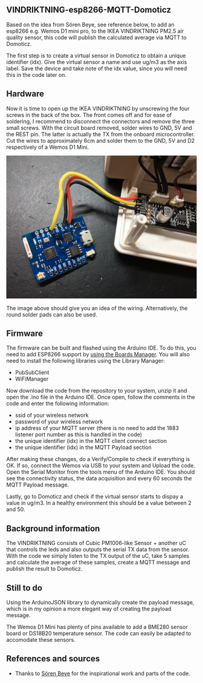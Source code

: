 ## VINDRIKTNING-esp8266-MQTT-Domoticz

Based on the idea from Sören Beye, see reference below, to add an esp8266 e.g. Wemos D1 mini pro, to the IKEA VINDRIKTNING PM2.5 air quality sensor, this code will publish the calculated average via MQTT to Domoticz. 

The first step is to create a virtual sensor in Domoticz to obtain a unique identifier (idx). Give the virtual sensor a name and use ug/m3 as the axis label. Save the device and take note of the idx value, since you will need this in the code later on.

## Hardware

Now it is time to open up the IKEA VINDRIKTNING by unscrewing the four screws in the back of the box. The front comes off and for ease of soldering, I recommend to disconnect the connectors and remove the three small screws. With the circuit board removed, solder wires to GND, 5V and the REST pin. The latter is actually the TX from the onboard microcontroller. Cut the wires to approximately 6cm and solder them to the GND, 5V and D2 respectively of a Wemos D1 Mini. 

![wiring](./img/vr_to_wemos_wiring.jpg)

The image above should give you an idea of the wiring. Alternatively, the round solder pads can also be used.

## Firmware

The firmware can be built and flashed using the Arduino IDE. To do this, you need to add ESP8266 support by [using the Boards Manager](https://github.com/esp8266/Arduino#installing-with-boards-manager). You will also need to install the following libraries using the Library Manager:

* PubSubClient
* WiFiManager

Now download the code from the repository to your system, unzip it and open the .ino file in the Arduino IDE. Once open, follow the comments in the code and enter the following information:

* ssid of your wireless network
* password of your wireless network
* ip address of your MQTT server (there is no need to add the 1883 listener port number as this is handled in the code)
* the unique identifier (idx) in the MQTT client connect section
* the unique identifier (idx) in the MQTT Payload section

After making these changes, do a Verify/Compile to check if everything is OK. If so, connect the Wemos via USB to your system and Upload the code. Open the Serial Monitor from the tools menu of the Arduino IDE. You should see the connectivity status, the data acquisition and every 60 seconds the MQTT Payload message.

Lastly, go to Domoticz and check if the virtual sensor starts to dispay a value in ug/m3. In a healthy environment this should be a value between 2 and 50.

## Background information

The VINDRIKTNING consists of Cubic PM1006-like Sensor + another uC that controls the leds and also outputs the serial TX data from the sensor. With the code we simply listen to the TX output of the uC, take 5 samples and calculate the average of these samples, create a MQTT message and publish the result to Domoticz.

## Still to do

Using the ArduinoJSON library to dynamically create the payload message, which is in my opinion a more elegant way of creating the payload message. 

The Wemos D1 Mini has plenty of pins available to add a BME280 sensor board or DS18B20 temperature sensor. The code can easily be adapted to accomodate these sensors.

## References and sources

- Thanks to [Sören Beye](https://github.com/Hypfer/esp8266-vindriktning-particle-sensor) for the inspirational work and parts of the code.
